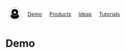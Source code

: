 <div style="display: grid; grid-template-columns: 50px auto; column-gap: 10px; align-items: center;">
    <a href="https://namitoyokota.github.io/qwack.store/" style="display: flex;">
        <img src="./logos/white.jpg" height="50px" width="50px"/>
    </a>
    <div style="display: flex; flex-wrap: wrap; column-gap: 20px; align-items: center;">
        <a href="./demo">Demo</a>
        <a href="./products">Products</a>
        <a href="./ideas">Ideas</a>
        <a href="./tutorials">Tutorials</a>
    </div>
</div>

<h1>Demo</h1>
